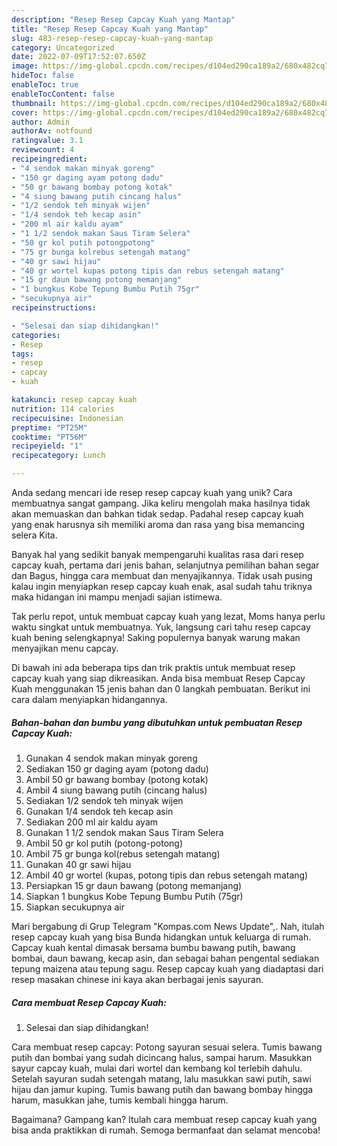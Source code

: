 ```yaml
---
description: "Resep Resep Capcay Kuah yang Mantap"
title: "Resep Resep Capcay Kuah yang Mantap"
slug: 483-resep-resep-capcay-kuah-yang-mantap
category: Uncategorized
date: 2022-07-09T17:52:07.650Z
image: https://img-global.cpcdn.com/recipes/d104ed290ca189a2/680x482cq70/resep-capcay-kuah-foto-resep-utama.jpg
hideToc: false
enableToc: true
enableTocContent: false
thumbnail: https://img-global.cpcdn.com/recipes/d104ed290ca189a2/680x482cq70/resep-capcay-kuah-foto-resep-utama.jpg
cover: https://img-global.cpcdn.com/recipes/d104ed290ca189a2/680x482cq70/resep-capcay-kuah-foto-resep-utama.jpg
author: Admin
authorAv: notfound
ratingvalue: 3.1
reviewcount: 4
recipeingredient:
- "4 sendok makan minyak goreng"
- "150 gr daging ayam potong dadu"
- "50 gr bawang bombay potong kotak"
- "4 siung bawang putih cincang halus"
- "1/2 sendok teh minyak wijen"
- "1/4 sendok teh kecap asin"
- "200 ml air kaldu ayam"
- "1 1/2 sendok makan Saus Tiram Selera"
- "50 gr kol putih potongpotong"
- "75 gr bunga kolrebus setengah matang"
- "40 gr sawi hijau"
- "40 gr wortel kupas potong tipis dan rebus setengah matang"
- "15 gr daun bawang potong memanjang"
- "1 bungkus Kobe Tepung Bumbu Putih 75gr"
- "secukupnya air"
recipeinstructions:

- "Selesai dan siap dihidangkan!"
categories:
- Resep
tags:
- resep
- capcay
- kuah

katakunci: resep capcay kuah 
nutrition: 114 calories
recipecuisine: Indonesian
preptime: "PT25M"
cooktime: "PT56M"
recipeyield: "1"
recipecategory: Lunch

---
```





Anda sedang mencari ide resep resep capcay kuah yang unik? Cara membuatnya sangat gampang. Jika keliru mengolah maka hasilnya tidak akan memuaskan dan bahkan tidak sedap. Padahal resep capcay kuah yang enak harusnya sih memiliki aroma dan rasa yang bisa memancing selera Kita.





Banyak hal yang sedikit banyak mempengaruhi kualitas rasa dari resep capcay kuah, pertama dari jenis bahan, selanjutnya pemilihan bahan segar dan Bagus, hingga cara membuat dan menyajikannya. Tidak usah pusing kalau ingin menyiapkan resep capcay kuah enak,      asal sudah tahu triknya maka hidangan ini mampu menjadi sajian istimewa.














Tak perlu repot, untuk membuat capcay kuah yang lezat, Moms hanya perlu waktu singkat untuk membuatnya. Yuk, langsung cari tahu resep capcay kuah bening selengkapnya! Saking populernya banyak warung makan menyajikan menu capcay.






Di bawah ini ada beberapa tips dan trik praktis untuk membuat resep capcay kuah yang siap dikreasikan. Anda bisa membuat Resep Capcay Kuah menggunakan 15 jenis bahan dan 0 langkah pembuatan. Berikut ini cara dalam menyiapkan hidangannya.

<!--inarticleads1-->

##### Bahan-bahan dan bumbu yang dibutuhkan untuk pembuatan Resep Capcay Kuah:

1. Gunakan 4 sendok makan minyak goreng
1. Sediakan 150 gr daging ayam (potong dadu)
1. Ambil 50 gr bawang bombay (potong kotak)
1. Ambil 4 siung bawang putih (cincang halus)
1. Sediakan 1/2 sendok teh minyak wijen
1. Gunakan 1/4 sendok teh kecap asin
1. Sediakan 200 ml air kaldu ayam
1. Gunakan 1 1/2 sendok makan Saus Tiram Selera
1. Ambil 50 gr kol putih (potong-potong)
1. Ambil 75 gr bunga kol(rebus setengah matang)
1. Gunakan 40 gr sawi hijau
1. Ambil 40 gr wortel (kupas, potong tipis dan rebus setengah matang)
1. Persiapkan 15 gr daun bawang (potong memanjang)
1. Siapkan 1 bungkus Kobe Tepung Bumbu Putih (75gr)
1. Siapkan secukupnya air


Mari bergabung di Grup Telegram &#34;Kompas.com News Update&#34;,. Nah, itulah resep capcay kuah yang bisa Bunda hidangkan untuk keluarga di rumah. Capcay kuah kental dimasak bersama bumbu bawang putih, bawang bombai, daun bawang, kecap asin, dan sebagai bahan pengental sediakan tepung maizena atau tepung sagu. Resep capcay kuah yang diadaptasi dari resep masakan chinese ini kaya akan berbagai jenis sayuran. 

<!--inarticleads2-->

##### Cara membuat Resep Capcay Kuah:


1. Selesai dan siap dihidangkan!

Cara membuat resep capcay: Potong sayuran sesuai selera. Tumis bawang putih dan bombai yang sudah dicincang halus, sampai harum. Masukkan sayur capcay kuah, mulai dari wortel dan kembang kol terlebih dahulu. Setelah sayuran sudah setengah matang, lalu masukkan sawi putih, sawi hijau dan jamur kuping. Tumis bawang putih dan bawang bombay hingga harum, masukkan jahe, tumis kembali hingga harum. 

Bagaimana? Gampang kan? Itulah cara membuat resep capcay kuah yang bisa anda praktikkan di rumah. Semoga bermanfaat dan selamat mencoba!
